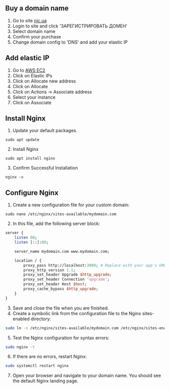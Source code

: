 ## Buy a domain name ##

1) Go to site [nic.ua](https://nic.ua)
2) Login to site and click 'ЗАРЕГИСТРИРОВАТЬ ДОМЕН'
3) Select domain name
4) Confirm your purchase
5) Change domain config to 'DNS' and add your elastic IP

## Add elastic IP ##

1) Go to [AWS EC2](https://console.aws.amazon.com/ec2/v2/home?region=eu-west-1#Home:)
2) Click on Elastic IPs
3) Click on Allocate new address
4) Click on Allocate
5) Click on Actions -> Associate address
6) Select your instance
7) Click on Associate

## Install Nginx ##

1) Update your default packages.
```
sudo apt update
```
2) Install Nginx
```
sudo apt install nginx 
```
3) Confirm Successful Installation
```
nginx -v
```

## Configure Nginx ##

1) Create a new configuration file for your custom domain:
```
sudo nano /etc/nginx/sites-available/mydomain.com
```
2) In this file, add the following server block:
```perl
server {
    listen 80;
    listen [::]:80;

    server_name mydomain.com www.mydomain.com;

    location / {
        proxy_pass http://localhost:3000; # Replace with your app's URL or IP
        proxy_http_version 1.1;
        proxy_set_header Upgrade $http_upgrade;
        proxy_set_header Connection 'upgrade';
        proxy_set_header Host $host;
        proxy_cache_bypass $http_upgrade;
    }
}
```
3) Save and close the file when you are finished.
4) Create a symbolic link from the configuration file to the Nginx sites-enabled directory:
```bash
sudo ln -s /etc/nginx/sites-available/mydomain.com /etc/nginx/sites-enabled/
```
5) Test the Nginx configuration for syntax errors:
```bash
sudo nginx -t
```
6) If there are no errors, restart Nginx:
```bash
sudo systemctl restart nginx
```
7) Open your browser and navigate to your domain name. You should see the default Nginx landing page.

<!-- ## Configure Nginx for SSL ##
1) Install Certbot:
```bash
sudo apt-get install certbot python3-certbot-nginx
```
2) Run Certbot to obtain an SSL certificate and have Certbot edit your Nginx configuration automatically to serve it, turning on HTTPS access in a single step:
```bash
sudo certbot --nginx
```
3) Follow the prompts to answer a few questions and provide your email address. You will then be asked to choose how you would like to authenticate with the Let's Encrypt CA. Choose the second option, which will redirect HTTP traffic to HTTPS and use a temporary webserver to validate your domain name.
4) When the installation is complete, you should see a message similar to the following:
```bash
Congratulations! You have successfully enabled https://mydomain.com and https://www.mydomain.com
```
5) Open your browser and navigate to your domain name. You should see the default Nginx landing page, but this time accessed via HTTPS. -->
